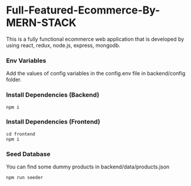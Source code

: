 # Full-Featured-Ecommerce-By-MERN-STACK
This is a fully functional ecommerce web application that is developed by using react, redux, node.js, express, mongodb.

### Env Variables

Add the values of config variables in the config.env file in backend/config folder.

### Install Dependencies (Backend)

```
npm i
```

### Install Dependencies (Frontend)

```
cd frontend
npm i
```

### Seed Database

You can find some dummy products in backend/data/products.json

```
npm run seeder
```

